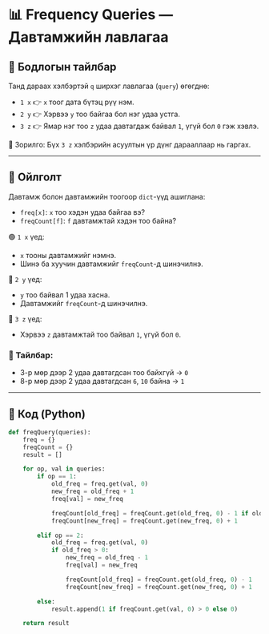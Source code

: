 # 📊 Frequency Queries — Давтамжийн лавлагаа

## 📌 Бодлогын тайлбар

Танд дараах хэлбэртэй `q` ширхэг лавлагаа (`query`) өгөгднө:

- `1 x` 👉 `x` тоог дата бүтэц рүү нэм.
- `2 y` 👉 Хэрвээ `y` тоо байгаа бол нэг удаа устга.
- `3 z` 👉 Ямар нэг тоо `z` удаа давтагдаж байвал `1`, үгүй бол `0` гэж хэвлэ.

🎯 Зорилго: Бүх `3 z` хэлбэрийн асуултын үр дүнг дарааллаар нь гаргах.

---

## 🧠 Ойлголт

Давтамж болон давтамжийн тоогоор `dict`-үүд ашиглана:

- `freq[x]`: `x` тоо хэдэн удаа байгаа вэ?
- `freqCount[f]`: `f` давтамжтай хэдэн тоо байна?

🟢 `1 x` үед:
- `x` тооны давтамжийг нэмнэ.
- Шинэ ба хуучин давтамжийг `freqCount`-д шинэчилнэ.

🔴 `2 y` үед:
- `y` тоо байвал 1 удаа хасна.
- Давтамжийг `freqCount`-д шинэчилнэ.

🔵 `3 z` үед:
- Хэрвээ `z` давтамжтай тоо байвал `1`, үгүй бол `0`.

### 📝 Тайлбар:

- 3-р мөр дээр 2 удаа давтагдсан тоо байхгүй → `0`
- 8-р мөр дээр 2 удаа давтагдсан `6`, `10` байна → `1`

---

## 🧮 Код (Python)

```python
def freqQuery(queries):
    freq = {}
    freqCount = {}
    result = []

    for op, val in queries:
        if op == 1:
            old_freq = freq.get(val, 0)
            new_freq = old_freq + 1
            freq[val] = new_freq

            freqCount[old_freq] = freqCount.get(old_freq, 0) - 1 if old_freq > 0 else freqCount.get(old_freq, 0)
            freqCount[new_freq] = freqCount.get(new_freq, 0) + 1

        elif op == 2:
            old_freq = freq.get(val, 0)
            if old_freq > 0:
                new_freq = old_freq - 1
                freq[val] = new_freq

                freqCount[old_freq] = freqCount.get(old_freq, 0) - 1
                freqCount[new_freq] = freqCount.get(new_freq, 0) + 1

        else:
            result.append(1 if freqCount.get(val, 0) > 0 else 0)

    return result
